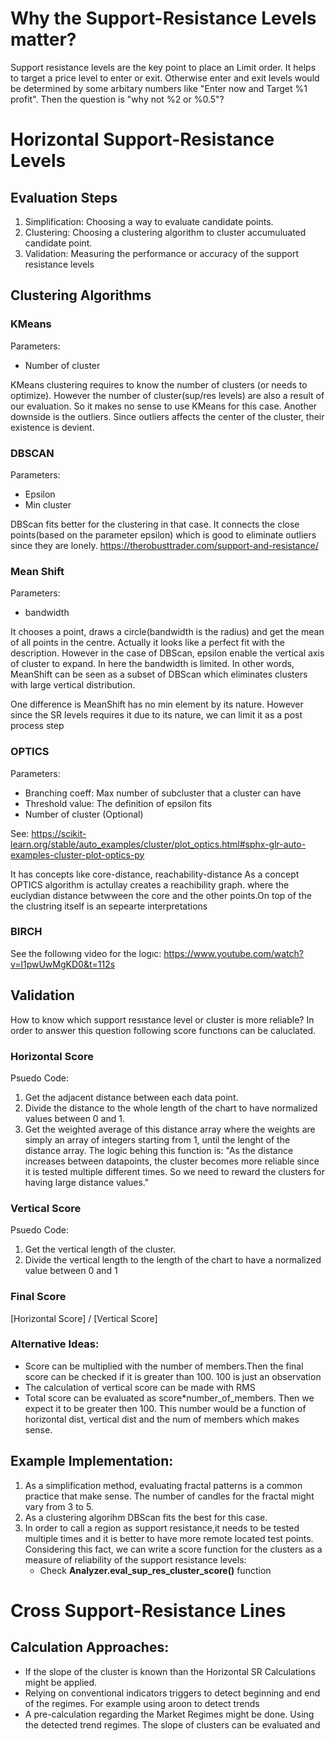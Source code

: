 # Why the Support-Resistance Levels matter?

Support resistance levels are the key point to place an Limit order. It helps to target a price level to enter or exit. Otherwise enter and exit levels would be determined by some arbitary numbers like "Enter now and Target %1 profit". Then the question is "why not %2 or %0.5"?

# Horizontal Support-Resistance Levels
## Evaluation Steps

1. Simplification: Choosing a way to evaluate candidate points.
1. Clustering: Choosing a clustering algorithm to cluster accumuluated candidate point.
1. Validation: Measuring the performance or accuracy of the support resistance levels

## Clustering Algorithms
### KMeans
Parameters:
- Number of cluster

KMeans clustering requires to know the number of clusters (or needs to optimize). However the number of cluster(sup/res levels) are also a result of our evaluation. So it makes no sense to use KMeans for this case. Another downside is the outliers. Since outliers affects the center of the cluster, their existence is devient.

### DBSCAN
Parameters:
- Epsilon
- Min cluster

DBScan fits better for the clustering in that case. It connects the close points(based on the parameter epsilon) which is good to eliminate outliers since they are lonely.
https://therobusttrader.com/support-and-resistance/

### Mean Shift
Parameters:
- bandwidth

It chooses a point, draws a circle(bandwidth is the radius) and get the mean of all points in the centre. Actually it looks like a perfect fit with the description. However in the case of DBScan, epsilon enable the vertical axis of cluster to expand. In here the bandwidth is limited. In other words, MeanShift can be seen as a subset of DBScan which eliminates clusters with large vertical distribution.

One difference is MeanShift has no min element by its nature. However since the SR levels requires it due to its nature, we can limit it as a post process step

### OPTICS
Parameters:
- Branching coeff: Max number of subcluster that a cluster can have
- Threshold value: The definition of epsilon fits
- Number of cluster (Optional)

See: https://scikit-learn.org/stable/auto_examples/cluster/plot_optics.html#sphx-glr-auto-examples-cluster-plot-optics-py

It has concepts lıke core-distance, reachability-distance
As a concept OPTICS algorithm is actullay creates a reachibility graph. where the euclydian distance betwween the core and the other points.On top of the the clustring itself is an sepearte interpretations

### BIRCH
See the followıng video for the logıc:
https://www.youtube.com/watch?v=l1pwUwMgKD0&t=112s

## Validation
How to know which support resıstance level or cluster is more reliable? In order to answer this question following score functıons can be caluclated.
### Horizontal Score
Psuedo Code:
1. Get the adjacent distance between each data point.
1. Divide the distance to the whole length of the chart to have normalized values between 0 and 1.
1. Get the weighted average of this distance array where the weights are simply an array of integers starting from 1, until the lenght of the distance array. The logic behing this function is: "As the distance increases between datapoints, the cluster becomes more reliable since it is tested multiple different times. So we need to reward the clusters for having large distance values."
### Vertical Score
Psuedo Code:
1. Get the vertical length of the cluster.
1. Divide the vertical length to the length of the chart to have a normalized value between 0 and 1

### Final Score
[Horizontal Score] / [Vertical Score]
### Alternative Ideas:
* Score can be multiplied with the number of members.Then the final score can be checked if it is greater than 100. 100 is just an observation
* The calculation of vertical score can be made with RMS
* Total score can be evaluated as score*number_of_members. Then we expect it to be greater then 100. This number would be a function of horizontal dist, vertical dist and the num of members which makes sense.

## Example Implementation:

1. As a simplification method, evaluating fractal patterns is a common practice that make sense. The number of candles for the fractal might vary from 3 to 5.
1. As a clustering algorihm DBScan fits the best for this case.
1. In order to call a region as support resistance,it needs to be tested multiple times and it is better to have more remote located test points. Considering this fact, we can write a score function for the clusters as a measure of reliability of the support resistance levels:
    - Check **Analyzer.eval_sup_res_cluster_score()** function


# Cross Support-Resistance Lines
## Calculation Approaches:
* If the slope of the cluster is known than the Horizontal SR Calculations might be applied.
* Relying on conventional indicators triggers to detect beginning and end of the regimes. For example using aroon to detect trends
* A pre-calculation regarding the Market Regimes might be done. Using the detected trend regimes. The slope of clusters can be evaluated and 

